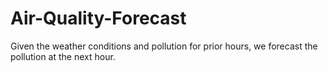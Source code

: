 # Air-Quality-Forecast
Given the weather conditions and pollution for prior hours, we forecast the pollution at the next hour.
